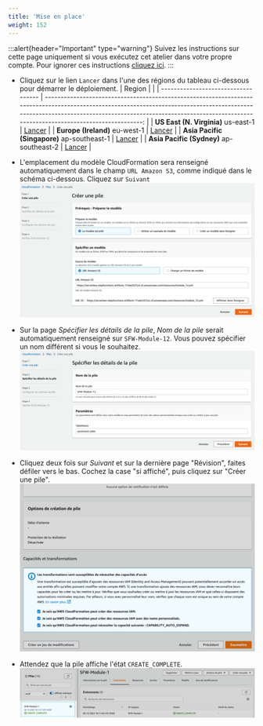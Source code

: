 ```yaml
---
title: 'Mise en place'
weight: 152
---
```


:::alert{header="Important" type="warning"}
Suivez les instructions sur cette page uniquement si vous exécutez cet atelier dans votre propre compte. Pour ignorer ces instructions [cliquez ici](../step-3).
:::

- Cliquez sur le lien `Lancer` dans l'une des régions du tableau ci-dessous pour démarrer le déploiement.
  | Region |  |
  | ----------------------------------- | -------------------------------------------------------------------------------------------------------------------------------------------------------------------------------------------------------------------------------------------------------------: |
  | **US East (N. Virginia)** us-east-1 | [Lancer](https://console.aws.amazon.com/cloudformation/home?region=us-east-1#/stacks/create/template?stackName=SFW-Module-12&templateURL=https://serverless-stepfunctions-artifacts-17oiei2i27urc.s3.amazonaws.com/resources/module_13.yml) |
  | **Europe (Ireland)** eu-west-1 | [Lancer](https://console.aws.amazon.com/cloudformation/home?region=eu-west-1#/stacks/create/template?stackName=SFW-Module-12&templateURL=https://serverless-stepfunctions-artifacts-17oiei2i27urc.s3.amazonaws.com/resources/module_13.yml) |
  | **Asia Pacific (Singapore)** ap-southeast-1 | [Lancer](https://console.aws.amazon.com/cloudformation/home?region=ap-southeast-1#/stacks/create/template?stackName=SFW-Module-12&templateURL=https://serverless-stepfunctions-artifacts-17oiei2i27urc.s3.amazonaws.com/resources/module_13.yml) |
  | **Asia Pacific (Sydney)** ap-southeast-2 | [Lancer](https://console.aws.amazon.com/cloudformation/home?region=ap-southeast-2#/stacks/create/template?stackName=SFW-Module-12&templateURL=https://serverless-stepfunctions-artifacts-17oiei2i27urc.s3.amazonaws.com/resources/module_13.yml) |

- L'emplacement du modèle CloudFormation sera renseigné automatiquement dans le champ `URL Amazon S3`, comme indiqué dans le schéma ci-dessous. Cliquez sur `Suivant`
  ![CloudFormation spécifie le modèle](/static/img-fr/module-12/setup-cloudformation-specify-template.png)
- Sur la page _Spécifier les détails de la pile_, _Nom de la pile_ serait automatiquement renseigné sur `SFW-Module-12`. Vous pouvez spécifier un nom différent si vous le souhaitez.
  ![Nom de la pile CloudFormation](/static/img-fr/module-12/setup-cloudformation-stack-name.png)
- Cliquez deux fois sur _Suivant_ et sur la dernière page "Révision", faites défiler vers le bas. Cochez la case "si affiché", puis cliquez sur "Créer une pile".
  ![CloudFormation crée une pile](/static/img-fr/module-12/setup-cloudformation-create-stack.png)
- Attendez que la pile affiche l'état `CREATE_COMPLETE`.
  ![Pile CloudFormation terminée](/static/img-fr/setup/setup-cloudformation-create-complete.png)
